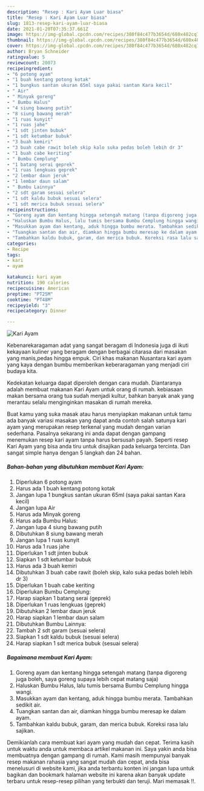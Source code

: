 ```yaml
---
description: "Resep : Kari Ayam Luar biasa"
title: "Resep : Kari Ayam Luar biasa"
slug: 1813-resep-kari-ayam-luar-biasa
date: 2021-01-20T07:35:37.661Z
image: https://img-global.cpcdn.com/recipes/380f84c477b3654d/680x482cq70/kari-ayam-foto-resep-utama.jpg
thumbnail: https://img-global.cpcdn.com/recipes/380f84c477b3654d/680x482cq70/kari-ayam-foto-resep-utama.jpg
cover: https://img-global.cpcdn.com/recipes/380f84c477b3654d/680x482cq70/kari-ayam-foto-resep-utama.jpg
author: Bryan Schneider
ratingvalue: 5
reviewcount: 20073
recipeingredient:
- "6 potong ayam"
- "1 buah kentang potong kotak"
- "1 bungkus santan ukuran 65ml saya pakai santan Kara kecil"
- " Air"
- " Minyak goreng"
- " Bumbu Halus"
- "4 siung bawang putih"
- "8 siung bawang merah"
- "1 ruas kunyit"
- "1 ruas jahe"
- "1 sdt jinten bubuk"
- "1 sdt ketumbar bubuk"
- "3 buah kemiri"
- "3 buah cabe rawit boleh skip kalo suka pedas boleh lebih dr 3"
- "1 buah cabe keriting"
- " Bumbu Cemplung"
- "1 batang serai geprek"
- "1 ruas lengkuas geprek"
- "2 lembar daun jeruk"
- "1 lembar daun salam"
- " Bumbu Lainnya"
- "2 sdt garam sesuai selera"
- "1 sdt kaldu bubuk sesuai selera"
- "1 sdt merica bubuk sesuai selera"
recipeinstructions:
- "Goreng ayam dan kentang hingga setengah matang (tanpa digoreng juga boleh, saya goreng supaya lebih cepat matang saja)"
- "Haluskan Bumbu Halus, lalu tumis bersama Bumbu Cemplung hingga wangi."
- "Masukkan ayam dan kentang, aduk hingga bumbu merata. Tambahkan sedikit air."
- "Tuangkan santan dan air, diamkan hingga bumbu meresap ke dalam ayam."
- "Tambahkan kaldu bubuk, garam, dan merica bubuk. Koreksi rasa lalu sajikan."
categories:
- Recipe
tags:
- kari
- ayam

katakunci: kari ayam 
nutrition: 190 calories
recipecuisine: American
preptime: "PT25M"
cooktime: "PT48M"
recipeyield: "3"
recipecategory: Dinner

---
```



![Kari Ayam](https://img-global.cpcdn.com/recipes/380f84c477b3654d/680x482cq70/kari-ayam-foto-resep-utama.jpg)

Kebenarekaragaman adat yang sangat beragam di Indonesia juga di ikuti kekayaan kuliner yang beragam dengan berbagai citarasa dari masakan yang manis,pedas hingga empuk. Ciri khas makanan Nusantara kari ayam yang kaya dengan bumbu memberikan keberaragaman yang menjadi ciri budaya kita.




Kedekatan keluarga dapat diperoleh dengan cara mudah. Diantaranya adalah membuat makanan Kari Ayam untuk orang di rumah. kebiasaan makan bersama orang tua sudah menjadi kultur, bahkan banyak anak yang merantau selalu menginginkan masakan di rumah mereka.

Buat kamu yang suka masak atau harus menyiapkan makanan untuk tamu ada banyak variasi masakan yang dapat anda contoh salah satunya kari ayam yang merupakan resep terkenal yang mudah dengan varian sederhana. Pasalnya sekarang ini anda dapat dengan gampang menemukan resep kari ayam tanpa harus bersusah payah.
Seperti resep Kari Ayam yang bisa anda tiru untuk disajikan pada keluarga tercinta. Dan sangat simple hanya dengan 5 langkah dan 24 bahan.


<!--inarticleads1-->

##### Bahan-bahan yang dibutuhkan membuat Kari Ayam:

1. Diperlukan 6 potong ayam
1. Harus ada 1 buah kentang potong kotak
1. Jangan lupa 1 bungkus santan ukuran 65ml (saya pakai santan Kara kecil)
1. Jangan lupa  Air
1. Harus ada  Minyak goreng
1. Harus ada  Bumbu Halus:
1. Jangan lupa 4 siung bawang putih
1. Dibutuhkan 8 siung bawang merah
1. Jangan lupa 1 ruas kunyit
1. Harus ada 1 ruas jahe
1. Diperlukan 1 sdt jinten bubuk
1. Siapkan 1 sdt ketumbar bubuk
1. Harus ada 3 buah kemiri
1. Dibutuhkan 3 buah cabe rawit (boleh skip, kalo suka pedas boleh lebih dr 3)
1. Diperlukan 1 buah cabe keriting
1. Diperlukan  Bumbu Cemplung:
1. Harap siapkan 1 batang serai (geprek)
1. Diperlukan 1 ruas lengkuas (geprek)
1. Dibutuhkan 2 lembar daun jeruk
1. Harap siapkan 1 lembar daun salam
1. Dibutuhkan  Bumbu Lainnya:
1. Tambah 2 sdt garam (sesuai selera)
1. Siapkan 1 sdt kaldu bubuk (sesuai selera)
1. Harap siapkan 1 sdt merica bubuk (sesuai selera)




<!--inarticleads2-->

##### Bagaimana membuat  Kari Ayam:

1. Goreng ayam dan kentang hingga setengah matang (tanpa digoreng juga boleh, saya goreng supaya lebih cepat matang saja)
1. Haluskan Bumbu Halus, lalu tumis bersama Bumbu Cemplung hingga wangi.
1. Masukkan ayam dan kentang, aduk hingga bumbu merata. Tambahkan sedikit air.
1. Tuangkan santan dan air, diamkan hingga bumbu meresap ke dalam ayam.
1. Tambahkan kaldu bubuk, garam, dan merica bubuk. Koreksi rasa lalu sajikan.




Demikianlah cara membuat kari ayam yang mudah dan cepat. Terima kasih untuk waktu anda untuk membaca artikel makanan ini. Saya yakin anda bisa membuatnya dengan gampang di rumah. Kami masih mempunyai banyak resep makanan rahasia yang sangat mudah dan cepat, anda bisa menelusuri di website kami, jika anda terbantu konten ini jangan lupa untuk bagikan dan bookmark halaman website ini karena akan banyak update terbaru untuk resep-resep pilihan yang terbukti dan teruji. Mari memasak !!. 
